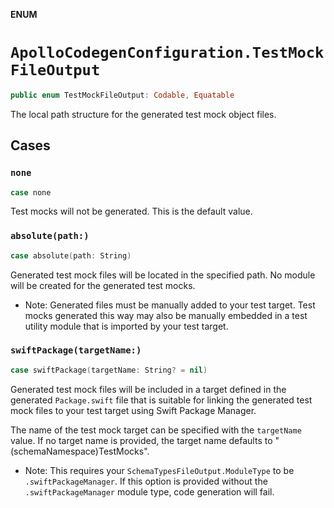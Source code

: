 **ENUM**

# `ApolloCodegenConfiguration.TestMockFileOutput`

```swift
public enum TestMockFileOutput: Codable, Equatable
```

The local path structure for the generated test mock object files.

## Cases
### `none`

```swift
case none
```

Test mocks will not be generated. This is the default value.

### `absolute(path:)`

```swift
case absolute(path: String)
```

 Generated test mock files will be located in the specified path.
 No module will be created for the generated test mocks.

- Note: Generated files must be manually added to your test target. Test mocks generated
 this way may also be manually embedded in a test utility module that is imported by your
 test target.

### `swiftPackage(targetName:)`

```swift
case swiftPackage(targetName: String? = nil)
```

Generated test mock files will be included in a target defined in the generated
`Package.swift` file that is suitable for linking the generated test mock files to your
test target using Swift Package Manager.

The name of the test mock target can be specified with the `targetName` value.
If no target name is provided, the target name defaults to "\(schemaNamespace)TestMocks".

- Note: This requires your `SchemaTypesFileOutput.ModuleType` to be `.swiftPackageManager`.
If this option is provided without the `.swiftPackageManager` module type, code generation
will fail.
